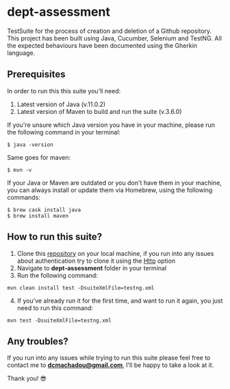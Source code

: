 # dept-assessment
TestSuite for the process of creation and deletion of a Github repository.
This project has been built using Java, Cucumber, Selenium and TestNG.
 All the expected behaviours have been documented using the Gherkin language. 

## Prerequisites
In order to run this this suite you'll need:
1. Latest version of Java (v.11.0.2)
1. Latest version of Maven to build and run the suite (v.3.6.0)

If you're unsure which Java version you have in your machine, please run
the following command in your terminal: 
```
$ java -version 
```
Same goes for maven:
```
$ mvn -v 
```
If your Java or Maven are outdated or you don't have them in your machine, 
you can always install or update them via Homebrew,
using the following commands:

```
$ brew cask install java 
$ brew install maven
```

## How to run this suite?
1. Clone this [repository](https://github.com/c-machado/dept-assessment) 
on your local machine, if you run into any issues about authentication try to clone it using
the [Http](https://github.com/c-machado/dept-assessment.git) option
1. Navigate to **dept-assessment** folder in your terminal
1. Run the following command:
```
mvn clean install test -DsuiteXmlFile=testng.xml 
```
4. If you've already run it for the first time, and want to run it again, you
just need to run this command:
```
mvn test -DsuiteXmlFile=testng.xml 
```

## Any troubles?

If you run into any issues while trying to run this suite please feel 
free to contact me to **dcmachadou@gmail.com**, I'll be happy to take a look at it.   

Thank you! 
:sunglasses: